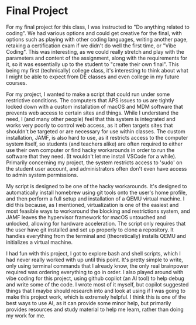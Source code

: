 # Final Project

For my final project for this class, I was instructed to "Do anything related to coding". We had various options and could get creative for the final, with options such as playing with other coding languages, writing another page, retaking a certification exam if we didn't do well the first time, or "Vibe Coding". 
This was interesting, as we could really stretch and play with the parameters and content of the assignment, along with the requirements for it, so it was essentially up to the student to "create their own final". This being my first (technically) college class, it's interesting to think about what I might be able to expect from DE classes and even college in my future courses.

For my project, I wanted to make a script that could run under some restrictive conditions. The computers that APS issues to us are tightly locked down with a custom installation of macOS and MDM software that prevents web access to certain sites and things. While I understand the need, I (and many other people) feel that this system is integrated and works very poorly to control web access, as it often targets sites that shouldn't be targeted or are necessary for use within classes. The custom installation, JAMF, is also hard to use, as it restricts access to the computer system itself, so students (and teachers alike) are often required to either use their own computer or find hacky workarounds in order to run the software that they need. (It wouldn't let me install VSCode for a while). Primarily concerning my project, the system restricts access to 'sudo' on the student user account, and administrators often don't even have access to admin system permissions. 

My script is designed to be one of the hacky workarounds. It's designed to automatically install homebrew using git tools onto the user's home profile, and then perform a full setup and installation of a QEMU virtual machine. I did this because, as I mentioned, virtualization is one of the easiest and most feasible ways to workaround the blocking and restrictions system, and JAMF leaves the hypervisor framework for macOS untouched and unlocked, allowing for hardware acceleration. The script only requires that the user have git installed and set up properly to clone a repository. It handles everything from the terminal and (theoretically) installs QEMU and initializes a virtual machine. 

I had fun with this project, I got to explore bash and shell scripts, which I had never really worked with up until this point. It's pretty simple to write, only using terminal commands that I already know, the only real brainpower required was ordering everything to go in order. I also played around with vibe coding for this project, using github copilot (an AI tool) to help debug and write some of the code. I wrote most of it myself, but copilot suggested things that I maybe should research into and look at using if I was going to make this project work, which is extremely helpful. I think this is one of the best ways to use AI, as it can provide some minor help, but primarily provides resources and study material to help me learn, rather than doing my work for me. 

